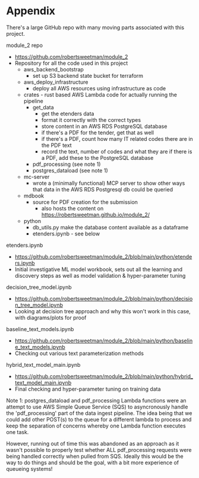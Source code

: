 # Appendix

There's a large GitHub repo with many moving parts associated with this project.

module_2 repo
* https://github.com/robertsweetman/module_2
* Repository for all the code used in this project
  * aws_backend_bootstrap
    * set up S3 backend state bucket for terraform
  * aws_deploy_infrastructure 
    * deploy all AWS resources using infrastructure as code
  * crates - rust based AWS Lambda code for actually running the pipeline
    * get_data
      * get the etenders data
      * format it correctly with the correct types
      * store content in an AWS RDS PostgreSQL database
      * if there's a PDF for the tender, get that as well
      * if there's a PDF, count how many IT related codes there are in the PDF text
      * record the text, number of codes and what they are if there is a PDF, add these to the PostgreSQL database
    * pdf_processing (see note 1)
    * postgres_dataload (see note 1)
  * mc-server
    * wrote a (minimally functional) MCP server to show other ways that data in the AWS RDS Postgresql db could be queried
  * mdbook 
    * source for PDF creation for the submission
      * also hosts the content on https://robertsweetman.github.io/module_2/
  * python 
    * db_utils.py make the database content available as a dataframe
    * etenders.ipynb - see below

etenders.ipynb 
* https://github.com/robertsweetman/module_2/blob/main/python/etenders.ipynb
* Initial investigative ML model workbook, sets out all the learning and discovery steps as well as model validation & hyper-parameter tuning

decision_tree_model.ipynb
* https://github.com/robertsweetman/module_2/blob/main/python/decision_tree_model.ipynb
* Looking at decision tree approach and why this won't work in this case, with diagrams/plots for proof

baseline_text_models.ipynb
* https://github.com/robertsweetman/module_2/blob/main/python/baseline_text_models.ipynb
* Checking out various text parameterization methods

hybrid_text_model_main.ipynb
* https://github.com/robertsweetman/module_2/blob/main/python/hybrid_text_model_main.ipynb
* Final checking and hyper-parameter tuning on training data

Note 1: postgres_dataload and pdf_processing Lambda functions were an attempt to use AWS Simple Queue Service (SQS) to asyncronously handle the 'pdf_processing' part of the data ingest pipeline. The idea being that we could add other POST(s) to the queue for a different lambda to process and keep the separation of concerns whereby one Lambda function executes one task. 

However, running out of time this was abandoned as an approach as it wasn't possible to properly test whether ALL pdf_processing requests were being handled correctly when pulled from SQS. Ideally this would be the way to do things and should be the goal, with a bit more experience of queueing systems!
